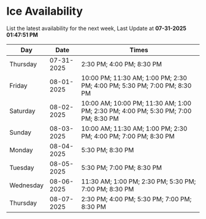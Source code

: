 # Ice Availability

List the latest availability for the next week, Last Update at **07-31-2025 01:47:51 PM**

| Day         | Date        | Times       |
| ----------- | ----------- | ----------- |
|Thursday|07-31-2025|2:30 PM; 4:00 PM; 8:30 PM|
|Friday|08-01-2025|10:00 PM; 11:30 AM; 1:00 PM; 2:30 PM; 4:00 PM; 5:30 PM; 7:00 PM; 8:30 PM|
|Saturday|08-02-2025|10:00 AM; 10:00 PM; 11:30 AM; 1:00 PM; 2:30 PM; 4:00 PM; 5:30 PM; 7:00 PM; 8:30 PM|
|Sunday|08-03-2025|10:00 AM; 11:30 AM; 1:00 PM; 2:30 PM; 4:00 PM; 7:00 PM; 8:30 PM|
|Monday|08-04-2025|5:30 PM; 8:30 PM|
|Tuesday|08-05-2025|5:30 PM; 7:00 PM; 8:30 PM|
|Wednesday|08-06-2025|11:30 AM; 1:00 PM; 2:30 PM; 5:30 PM; 7:00 PM; 8:30 PM|
|Thursday|08-07-2025|2:30 PM; 4:00 PM; 5:30 PM; 7:00 PM; 8:30 PM|
